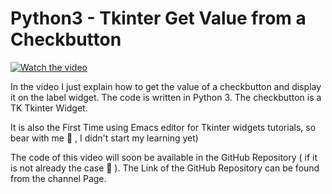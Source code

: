 # Python3 - Tkinter Get Value from a Checkbutton

[![Watch the video](https://img.youtube.com/vi/VUTqh8c32_c/hqdefault.jpg)](https://youtu.be/VUTqh8c32_c)

In the video I just explain how to get the value of a checkbutton and display it on the label widget. The code is written in Python 3. The checkbutton is a TK Tkinter Widget.

It is also the First Time using Emacs editor for Tkinter widgets tutorials, so bear with me 🙂 , I didn't start my learning yet)

The code of this video will soon be available in the GitHub Repository ( if it is not already the case 🙂 ). The Link of the GitHub Repository can be found from the channel Page.

